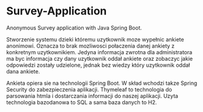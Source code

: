 # Survey-Application
Anonymous Survey application with Java Spring Boot.

Stworzenie systemu dzieki któremu uzytkownik moze wypełnic ankiete anonimowi. Oznacza to brak
mozliwosci połaczenia danej ankiety z konkretnym uzytkownikiem. Jedyna informacja zwrotna dla
administratora ma byc informacja czy dany uzytkownik oddał ankiete oraz zobaczyc jakie odpowiedzi
zostały udzielone, jednak bez wiedzy który uzytkownik oddał dana ankiete.

Ankieta opiera sie na technologii Spring Boot. W skład wchodzi takze Spring Security do zabezpieczenia
aplikacji. Thymeleaf to technologia do parsowania htmla i dostarczania informacji do naszej
aplikacji. Uzyta technologia bazodanowa to SQL a sama baza danych to H2.
